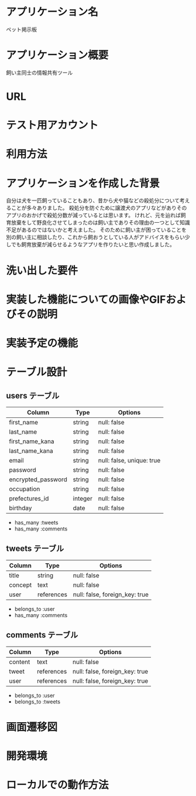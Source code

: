 # アプリケーション名
ペット掲示板
# アプリケーション概要
飼い主同士の情報共有ツール
# URL

# テスト用アカウント

# 利用方法

# アプリケーションを作成した背景
自分は犬を一匹飼っていることもあり、昔から犬や猫などの殺処分について考えることが多々ありました。
殺処分を防ぐために譲渡犬のアプリなどがありそのアプリのおかげで殺処分数が減っているとは思います。
けれど、元を辿れば飼育放棄をして野良化させてしまったのは飼い主でありその理由の一つとして知識不足があるのではないかと考えました。
そのために飼い主が困っていることを別の飼い主に相談したり、これから飼おうとしている人がアドバイスをもらい少しでも飼育放棄が減らせるようなアプリを作りたいと思い作成しました。
# 洗い出した要件

# 実装した機能についての画像やGIFおよびその説明

# 実装予定の機能

# テーブル設計

## users テーブル
| Column             | Type    | Options                   |
| ------------------ | ------- | ------------------------- |
| first_name         | string  | null: false               |
| last_name          | string  | null: false               |
| first_name_kana    | string  | null: false               |
| last_name_kana     | string  | null: false               |
| email              | string  | null: false, unique: true |
| password           | string  | null: false               |
| encrypted_password | string  | null: false               |
| occupation         | string  | null: false               |
| prefectures_id     | integer | null: false               |
| birthday           | date    | null: false               |
- has_many :tweets
- has_many :comments

## tweets テーブル
| Column             | Type       | Options                        |
| ------------------ | ---------- | ------------------------------ |
| title              | string     | null: false                    |
| concept            | text       | null: false                    |
| user               | references | null: false, foreign_key: true |
- belongs_to :user
- has_many :comments

## comments テーブル
| Column             | Type       | Options                        |
| ------------------ | ---------- | ------------------------------ |
| content            | text       | null: false                    |
| tweet              | references | null: false, foreign_key: true |
| user               | references | null: false, foreign_key: true |
- belongs_to :user
- belongs_to :tweets

# 画面遷移図

# 開発環境

# ローカルでの動作方法
